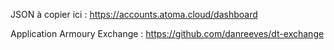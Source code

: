 JSON à copier ici : https://accounts.atoma.cloud/dashboard

Application Armoury Exchange : https://github.com/danreeves/dt-exchange